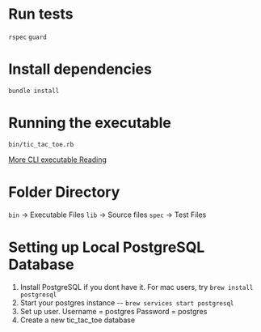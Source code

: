 # Run tests
`rspec`
`guard`

# Install dependencies
`bundle install`

# Running the executable
`bin/tic_tac_toe.rb`

[More CLI executable Reading](https://learn.co/lessons/ruby-cli-applications-readme)

# Folder Directory
`bin` -> Executable Files
`lib` -> Source files
`spec` -> Test Files

# Setting up Local PostgreSQL Database 
1. Install PostgreSQL if you dont have it. For mac users, try `brew install postgresql`
2. Start your postgres instance -- `brew services start postgresql`
3. Set up user. 
Username = postgres
Password = postgres
4. Create a new tic_tac_toe database